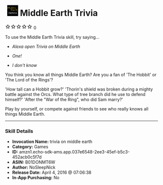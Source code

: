 # &nbsp;<img src="skill_icon" alt="Middle Earth Trivia icon" width="36"> Middle Earth Trivia
![0 stars](../../images/ic_star_border_black_18dp_1x.png)![0 stars](../../images/ic_star_border_black_18dp_1x.png)![0 stars](../../images/ic_star_border_black_18dp_1x.png)![0 stars](../../images/ic_star_border_black_18dp_1x.png)![0 stars](../../images/ic_star_border_black_18dp_1x.png) 0

To use the Middle Earth Trivia skill, try saying...

* *Alexa open Trivia on Middle Earth*

* *One!*

* *I don't know*

You think you know all things Middle Earth? Are you a fan of 'The Hobbit' or 'The Lord of the Rings'?

'How tall can a Hobbit grow?'
'Thorin's shield was broken during a mighty battle against the Orcs. What type of tree branch did he use to defend himself?'
'After the "War of the Ring", who did Sam marry?'

Play by yourself, or compete against friends to see who really knows all things Middle Earth.

***

### Skill Details

* **Invocation Name:** trivia on middle earth
* **Category:** Games
* **ID:** amzn1.echo-sdk-ams.app.037e6548-2ee3-45ef-b5c3-452acb0c5f7d
* **ASIN:** B01DONMT6W
* **Author:** NoSleepNick
* **Release Date:** April 4, 2016 @ 07:06:38
* **In-App Purchasing:** No

